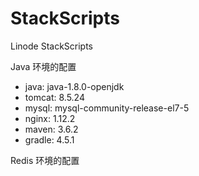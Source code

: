 # StackScripts
Linode StackScripts

Java 环境的配置

* java: java-1.8.0-openjdk
* tomcat: 8.5.24
* mysql: mysql-community-release-el7-5
* nginx: 1.12.2
* maven: 3.6.2
* gradle: 4.5.1

Redis 环境的配置
